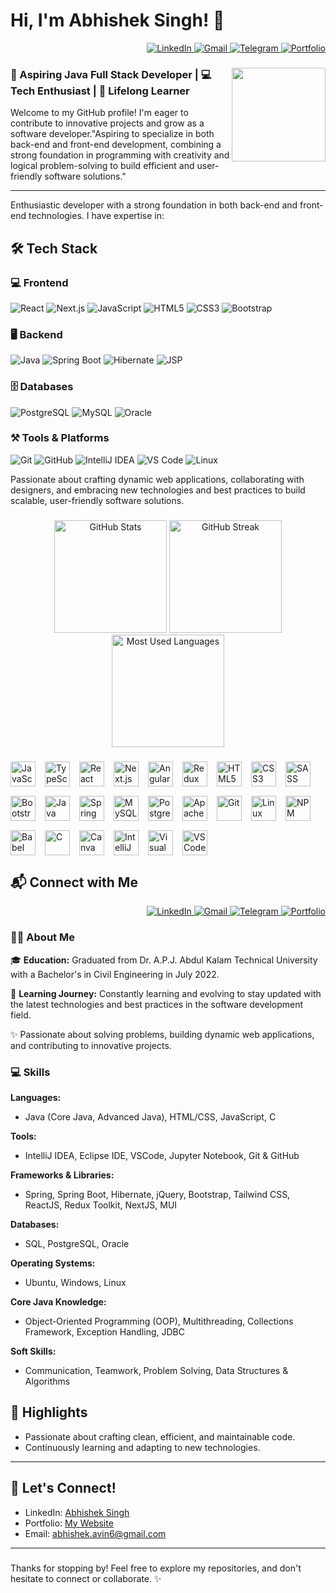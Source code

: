 # Hi, I'm Abhishek Singh! 👋
<p align="right">
  <a href="https://www.linkedin.com/in/abhishek-singh05/" target="_blank">
    <img src="https://img.shields.io/badge/LinkedIn-0077B5?style=for-the-badge&logo=linkedin&logoColor=white" alt="LinkedIn" />
  </a>
  <a href="https://mail.google.com/mail/u/0/#inbox" target="_blank">
    <img src="https://img.shields.io/badge/Gmail-D14836?style=for-the-badge&logo=gmail&logoColor=white" alt="Gmail" />
  </a>
  <a href="https://t.me/avin_abhi14" target="_blank">
    <img src="https://img.shields.io/badge/Telegram-2CA5E0?style=for-the-badge&logo=telegram&logoColor=white" alt="Telegram" />
  </a>
  <a href="https://abhisheksingh77.netlify.app/" target="_blank">
    <img src="https://img.shields.io/badge/Portfolio-000000?style=for-the-badge&logo=vercel&logoColor=white" alt="Portfolio" />
  </a>
</p>

###

<img align="right" height="150" src="https://media.tenor.com/Zyd2BmUX_gQAAAAi/panda-gifts-panda.gif"  />


###
### 🌟 Aspiring Java Full Stack Developer | 💻 Tech Enthusiast | 🚀 Lifelong Learner

Welcome to my GitHub profile! I'm  eager to contribute to innovative projects and grow as a software developer."Aspiring to specialize in both back-end and front-end development, combining a strong foundation in programming with creativity and logical problem-solving to build efficient and user-friendly software solutions."

---

<p>
Enthusiastic developer with a strong foundation in both back-end and front-end technologies. I have expertise in:
</p>

## 🛠 Tech Stack

### **💻 Frontend**  
![React](https://img.shields.io/badge/React-61DAFB?style=for-the-badge&logo=react&logoColor=black)
![Next.js](https://img.shields.io/badge/Next.js-000000?style=for-the-badge&logo=nextdotjs&logoColor=white)
![JavaScript](https://img.shields.io/badge/JavaScript-F7DF1E?style=for-the-badge&logo=javascript&logoColor=black)
![HTML5](https://img.shields.io/badge/HTML5-E34F26?style=for-the-badge&logo=html5&logoColor=white)
![CSS3](https://img.shields.io/badge/CSS3-1572B6?style=for-the-badge&logo=css3&logoColor=white)
![Bootstrap](https://img.shields.io/badge/Bootstrap-563D7C?style=for-the-badge&logo=bootstrap&logoColor=white)

### **🖥 Backend**  
![Java](https://img.shields.io/badge/Java-007396?style=for-the-badge&logo=java&logoColor=white)
![Spring Boot](https://img.shields.io/badge/Spring%20Boot-6DB33F?style=for-the-badge&logo=springboot&logoColor=white)
![Hibernate](https://img.shields.io/badge/Hibernate-59666C?style=for-the-badge&logo=hibernate&logoColor=white)
![JSP](https://img.shields.io/badge/JSP-007396?style=for-the-badge&logo=java&logoColor=white)

### **🗄 Databases**  
![PostgreSQL](https://img.shields.io/badge/PostgreSQL-336791?style=for-the-badge&logo=postgresql&logoColor=white)
![MySQL](https://img.shields.io/badge/MySQL-4479A1?style=for-the-badge&logo=mysql&logoColor=white)
![Oracle](https://img.shields.io/badge/Oracle-F80000?style=for-the-badge&logo=oracle&logoColor=white)

### **⚒ Tools & Platforms**  
![Git](https://img.shields.io/badge/Git-F05032?style=for-the-badge&logo=git&logoColor=white)
![GitHub](https://img.shields.io/badge/GitHub-181717?style=for-the-badge&logo=github&logoColor=white)
![IntelliJ IDEA](https://img.shields.io/badge/IntelliJ%20IDEA-000000?style=for-the-badge&logo=intellij-idea&logoColor=white)
![VS Code](https://img.shields.io/badge/VS%20Code-007ACC?style=for-the-badge&logo=visualstudiocode&logoColor=white)
![Linux](https://img.shields.io/badge/Linux-FCC624?style=for-the-badge&logo=linux&logoColor=black)

<p>
Passionate about crafting dynamic web applications, collaborating with designers, and embracing new technologies and best practices to build scalable, user-friendly software solutions.
</p>


###

<div align="center">
  <img src="https://github-readme-stats.vercel.app/api?username=abhisheksingh66&show_icons=true&theme=dracula&count_private=true&hide_border=false&include_all_commits=true&disable_animations=false" height="180" alt="GitHub Stats" />
  <img src="https://github-readme-streak-stats.herokuapp.com/?user=abhisheksingh66&theme=dracula&hide_border=false" height="180" alt="GitHub Streak" />
  <img src="https://github-readme-stats.vercel.app/api/top-langs?username=abhisheksingh66&layout=compact&langs_count=6&theme=dracula&hide_border=false" height="180" alt="Most Used Languages" />
</div>



###


 <div style="display: flex; flex-wrap: wrap; gap: 15px; align-items: center;">
  <img src="https://cdn.jsdelivr.net/gh/devicons/devicon/icons/javascript/javascript-original.svg" height="40" alt="JavaScript" />
  <img src="https://cdn.jsdelivr.net/gh/devicons/devicon/icons/typescript/typescript-original.svg" height="40" alt="TypeScript" />
  <img src="https://cdn.jsdelivr.net/gh/devicons/devicon/icons/react/react-original.svg" height="40" alt="React" />
  <img src="https://cdn.jsdelivr.net/gh/devicons/devicon/icons/nextjs/nextjs-original.svg" height="40" alt="Next.js" />
  <img src="https://cdn.jsdelivr.net/gh/devicons/devicon/icons/angularjs/angularjs-original.svg" height="40" alt="Angular" />
  <img src="https://cdn.jsdelivr.net/gh/devicons/devicon/icons/redux/redux-original.svg" height="40" alt="Redux" />
  <img src="https://cdn.jsdelivr.net/gh/devicons/devicon/icons/html5/html5-original.svg" height="40" alt="HTML5" />
  <img src="https://cdn.jsdelivr.net/gh/devicons/devicon/icons/css3/css3-original.svg" height="40" alt="CSS3" />
  <img src="https://cdn.jsdelivr.net/gh/devicons/devicon/icons/sass/sass-original.svg" height="40" alt="SASS" />
  <img src="https://cdn.jsdelivr.net/gh/devicons/devicon/icons/bootstrap/bootstrap-original.svg" height="40" alt="Bootstrap" />
  <img src="https://cdn.jsdelivr.net/gh/devicons/devicon/icons/java/java-original.svg" height="40" alt="Java" />
  <img src="https://cdn.jsdelivr.net/gh/devicons/devicon/icons/spring/spring-original.svg" height="40" alt="Spring Boot" />
  <img src="https://cdn.jsdelivr.net/gh/devicons/devicon/icons/mysql/mysql-original.svg" height="40" alt="MySQL" />
  <img src="https://cdn.jsdelivr.net/gh/devicons/devicon/icons/postgresql/postgresql-original.svg" height="40" alt="PostgreSQL" />
  <img src="https://cdn.jsdelivr.net/gh/devicons/devicon/icons/apache/apache-original.svg" height="40" alt="Apache" />
  <img src="https://cdn.jsdelivr.net/gh/devicons/devicon/icons/git/git-original.svg" height="40" alt="Git" />
  <img src="https://cdn.jsdelivr.net/gh/devicons/devicon/icons/linux/linux-original.svg" height="40" alt="Linux" />
  <img src="https://cdn.jsdelivr.net/gh/devicons/devicon/icons/npm/npm-original-wordmark.svg" height="40" alt="NPM" />
  <img src="https://cdn.jsdelivr.net/gh/devicons/devicon/icons/babel/babel-original.svg" height="40" alt="Babel" />
  <img src="https://cdn.jsdelivr.net/gh/devicons/devicon/icons/c/c-original.svg" height="40" alt="C" />
  <img src="https://cdn.jsdelivr.net/gh/devicons/devicon/icons/canva/canva-original.svg" height="40" alt="Canva" />
  <img src="https://cdn.jsdelivr.net/gh/devicons/devicon/icons/intellij/intellij-original.svg" height="40" alt="IntelliJ IDEA" />
  <img src="https://cdn.jsdelivr.net/gh/devicons/devicon/icons/visualstudio/visualstudio-plain.svg" height="40" alt="Visual Studio" />
  <img src="https://cdn.jsdelivr.net/gh/devicons/devicon/icons/vscode/vscode-original.svg" height="40" alt="VS Code" />
</div>





## 📬 Connect with Me

<p align="right">
  <a href="https://www.linkedin.com/in/abhishek-singh05/" target="_blank">
    <img src="https://img.shields.io/badge/LinkedIn-0077B5?style=for-the-badge&logo=linkedin&logoColor=white" alt="LinkedIn" />
  </a>
  <a href="https://mail.google.com/mail/u/0/#inbox" target="_blank">
    <img src="https://img.shields.io/badge/Gmail-D14836?style=for-the-badge&logo=gmail&logoColor=white" alt="Gmail" />
  </a>
  <a href="https://t.me/avin_abhi14" target="_blank">
    <img src="https://img.shields.io/badge/Telegram-2CA5E0?style=for-the-badge&logo=telegram&logoColor=white" alt="Telegram" />
  </a>
  <a href="https://abhisheksingh77.netlify.app/" target="_blank">
    <img src="https://img.shields.io/badge/Portfolio-000000?style=for-the-badge&logo=vercel&logoColor=white" alt="Portfolio" />
  </a>
</p>

###

<h3 align="left">👨‍💻 About Me</h3>

🎓 **Education:** Graduated from Dr. A.P.J. Abdul Kalam Technical University with a Bachelor's in Civil Engineering in July 2022.  

🌱 **Learning Journey:** Constantly learning and evolving to stay updated with the latest technologies and best practices in the software development field.  

✨ Passionate about solving problems, building dynamic web applications, and contributing to innovative projects.  


###

<h3 align="left">💻 Skills</h3>

**Languages:**  
- Java (Core Java, Advanced Java), HTML/CSS, JavaScript, C  

**Tools:**  
- IntelliJ IDEA, Eclipse IDE, VSCode, Jupyter Notebook, Git & GitHub  

**Frameworks & Libraries:**  
- Spring, Spring Boot, Hibernate, jQuery, Bootstrap, Tailwind CSS, ReactJS, Redux Toolkit, NextJS, MUI  

**Databases:**  
- SQL, PostgreSQL, Oracle  

**Operating Systems:**  
- Ubuntu, Windows, Linux  

**Core Java Knowledge:**  
- Object-Oriented Programming (OOP), Multithreading, Collections Framework, Exception Handling, JDBC  

**Soft Skills:**  
- Communication, Teamwork, Problem Solving, Data Structures & Algorithms  


## 🌟 Highlights

- Passionate about crafting clean, efficient, and maintainable code.
- Continuously learning and adapting to new technologies.

---


## 🔗 Let's Connect!

- LinkedIn: [Abhishek Singh](https://www.linkedin.com/in/abhishek-singh05/?trk=opento_sprofile_topcard)
- Portfolio: [My Website](https://abhisheksingh77.netlify.app/)
- Email: abhishek.avin6@gmail.com

---


###

Thanks for stopping by! Feel free to explore my repositories, and don't hesitate to connect or collaborate. ✨
